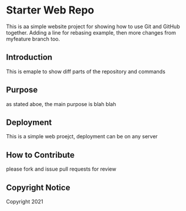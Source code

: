 # Starter Web Repo

This is aa simple website project for showing how to use Git and GitHub together. Adding a line for rebasing example, then more changes from myfeature branch too.

## Introduction

This is emaple to show diff parts of the repository and commands

## Purpose

as stated aboe, the main purpose is blah blah

## Deployment
This is a simple web proejct, deployment can be on any server
## How to Contribute

please fork and issue pull requests for review

## Copyright Notice
Copyright 2021